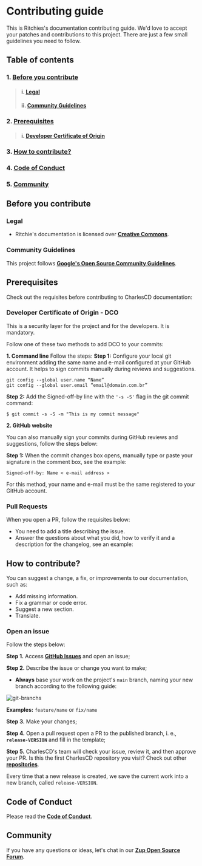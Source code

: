 # **Contributing guide**

This is Ritchies's documentation contributing guide. We'd love to accept your patches and contributions to this project. There are just a few small guidelines you need to follow.

## **Table of contents**
### 1. [**Before you contribute**](#before-you-contribute)
> #### i. [**Legal**](#legal)
> #### ii. [**Community Guidelines**](#community-guidelines)
### 2. [**Prerequisites**](#prerequisites)
> #### i.   [**Developer Certificate of Origin**](#developer-certificate-of-origin)
### 3. [**How to contribute?**](#how-to-contribute?)
### 4. [**Code of Conduct**](#code-of-conduct)
### 5. [**Community**](#community)


## **Before you contribute**

### **Legal**
- Ritchie's documentation is licensed over [**Creative Commons**](https://creativecommons.org/get-cc-savvy/breaking-cc-licenses/).

### **Community Guidelines**

This project follows [**Google's Open Source Community Guidelines**](https://opensource.google.com/conduct/).

## **Prerequisites**
Check out the requisites before contributing to CharlesCD documentation:

### **Developer Certificate of Origin - DCO**

 This is a security layer for the project and for the developers. It is mandatory.
 
 Follow one of these two methods to add DCO to your commits:
 
**1. Command line**
 Follow the steps: 
 **Step 1:** Configure your local git environment adding the same name and e-mail configured at your GitHub account. It helps to sign commits manually during reviews and suggestions.

 ```
git config --global user.name “Name”
git config --global user.email “email@domain.com.br”
```
**Step 2:** Add the Signed-off-by line with the `'-s -S'` flag in the git commit command:

```
$ git commit -s -S -m "This is my commit message"
```
**2. GitHub website**

You can also manually sign your commits during GitHub reviews and suggestions, follow the steps below: 

**Step 1:** When the commit changes box opens, manually type or paste your signature in the comment box, see the example:

```
Signed-off-by: Name < e-mail address >
```

For this method, your name and e-mail must be the same registered to your GitHub account.

### **Pull Requests**
When you open a PR, follow the requisites below:
- You need to add a title describing the issue. 
- Answer the questions about what you did, how to verify it and a description for the changelog, see an example:

## **How to contribute?** 

You can suggest a change, a fix, or improvements to our documentation, such as: 
- Add missing information.
- Fix a grammar or code error.
- Suggest a new section.
- Translate. 

### **Open an issue**
Follow the steps below: 

**Step 1.** Access [**GitHub Issues**](https://github.com/ZupIT/ritchie-docs/issues) and open an issue;

**Step 2.** Describe the issue or change you want to make; 
- **Always** base your work on the project's `main` branch, naming your new branch according to the following guide:


![git-branchs](https://user-images.githubusercontent.com/22433243/117700179-0f060780-b19c-11eb-8d03-42cfbd2de798.png)

**Examples:** `feature/name` or `fix/name`

**Step 3.** Make your changes;

**Step 4.** Open a pull request open a PR to the published branch, i. e., **`release-VERSION`** and fill in the template; 

**Step 5.** CharlesCD's team will check your issue, review it, and then approve your PR. 
Is this the first CharlesCD repository you visit? Check out other [**repositories**](https://github.com/ZupIT/ritchie-cli).

Every time that a new release is created, we save the current work into a new branch, called `release-VERSION`.

## **Code of Conduct**
Please read the [**Code of Conduct**](https://github.com/ZupIT/ritchie-cli/blob/main/CODE_OF_CONDUCT.md).

## **Community**

If you have any questions or ideas, let's chat in our [**Zup Open Source Forum**](https://forum.zup.com.br).

